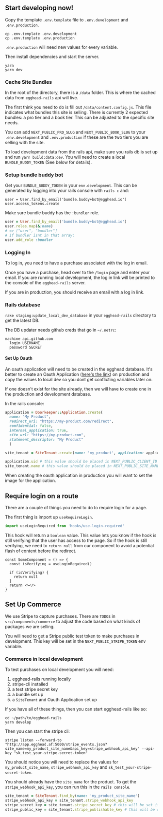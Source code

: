 ## Start developing now!

Copy the template `.env.template` file to `.env.development` and `.env.production`.

```shell
cp .env.template .env.development
cp .env.template .env.production
```

`.env.production` will need new values for every variable.

Then install dependencies and start the server.

```shell
yarn
yarn dev
```

### Cache Site Bundles

In the root of the directory, there is a `/data` folder. This is where the cached data from `egghead-rails` api will live.

The first think you need to do is fill out `/data/content.config.js`. This file indicates what bundles this site is selling. There is currently 2 expected bundles: a pro tier and a book tier. This can be adjusted to the specific site needs.

You can add `NEXT_PUBLIC_PRO_SLUG` and `NEXT_PUBLIC_BOOK_SLUG` to your `.env.development` and `.env.production` if these are the two tiers you are selling with the site.

To load development data from the rails api, make sure you rails db is set up and run `yarn build:data:dev`. You will need to create a local `BUNDLE_BUDDY_TOKEN` (See below for details).

### Setup bundle buddy bot

Get your `BUNDLE_BUDDY_TOKEN` in your `env.development`. This can be generated by logging into your rails console with `rails c` and:

```
user = User.find_by_email('bundle.buddy+bot@egghead.io')
user.access_tokens.create
```

Make sure bundle buddy has the `:bundler` role.

```ruby
user = User.find_by_email('bundle.buddy+bot@egghead.io')
user.roles.map(&:name)
# => ["user", "bundler"]
# if bundler isnt in that array:
user.add_role :bundler
```

### Logging In

To log in, you need to have a purchase associated with the log in email.

Once you have a purchase, head over to the `/login` page and enter your email. If you are running local development, the log in link will be printed to the console of the `egghead-rails` server.

If you are in production, you should receive an email with a log in link.

### Rails database

`rake staging:update_local_dev_database` in your `egghead-rails` directory to get the latest DB.

The DB updater needs github creds that go in `~/.netrc`:

```
machine api.github.com
  login USERNAME
  password SECRET
```

#### Set Up Oauth

An oauth application will need to be created in the egghead database. It's better to create an Oauth Application ([here's the link](https://app.egghead.io/oauth/applications/new)) on production and copy the values to local dev so you dont get conflicting variables later on.

If one doesn't exist for the site already, then we will have to create one in the production and development database.

In the rails console:

```ruby
application = Doorkeeper::Application.create(
  name: "My Product",
  redirect_uri: "https://my-product.com/redirect",
  confidential: false,
  internal_application: true,
  site_url: "https://my-product.com",
  statement_descriptor: "My Product"
  )

site_tenant = SiteTenant.create(name: 'my_product', application: application)

application.uid # this value should be placed in NEXT_PUBLIC_CLIENT_ID
site_tenant.name # this value should be placed in NEXT_PUBLIC_SITE_NAME
```

When creating the oauth application in production you will want to set the image for the application.

## Require login on a route

There are a couple of things you need to do to require login for a page.

The first thing is import up `useRequireLogin`.

```ts
import useLoginRequired from 'hooks/use-login-required'
```

This hook will return a `boolean` value. This value lets you know if the hook is still verifying that the user has access to the page. So if the hook is still verifying, we need to `return null` from our component to avoid a potential flash of content before the redirect.

```tsx
const SomeComponent = () => {
  const isVerifying = useLoginRequired()

  if (isVerifying) {
    return null
  }
  return <></>
}
```

## Set Up Commerce

We use Stripe to capture purchases. There are `TODO`s in `src/components/commerce` to adjust the code based on what kinds of packages we are selling.

You will need to get a Stripe public test token to make purchases in development. This key will be set in the `NEXT_PUBLIC_STRIPE_TOKEN` env variable.

### Commerce in local development

To test purchases on local development you will need:

1. egghead-rails running locally
2. stripe-cli installed
3. a test stripe secret key
4. a bundle set up
5. a `SiteTenant` and Oauth Application set up

If you have all of these things, then you can start egghead-rails like so:

```shell
cd ~/path/to/egghead-rails
yarn develop
```

Then you can start the stripe cli:

```shell
stripe listen --forward-to "http://app.egghead.af:5000/stripe_events.json?site_name=my_product_site_name&api_key=stripe_webhook_api_key" --api-key "sk_test_your-stripe-secret-token"
```

You should notice you will need to replace the values for `my_product_site_name`, `stripe_webhook_api_key` and `sk_test_your-stripe-secret-token`.

You should already have the `site_name` for the product. To get the `stripe_webhook_api_key`, you can run this in the `rails console`.

```ruby
site_tenant = SiteTenant.find_by(name: 'my_product_site_name')
stripe_webhook_api_key = site_tenant.stripe_webhook_api_key
stripe_secret_key = site_tenant.stripe_secret_key # this will be set if the product has already been set up
stripe_public_key = site_tenant.stripe_publishable_key # this will be set if the product has already been set up
```
